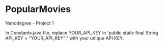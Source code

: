 # PopularMovies
Nanodegree - Project 1

In Constants.java file, replace YOUR_API_KEY in 'public static final String API_KEY = "YOUR_API_KEY";' with your unique API KEY.
